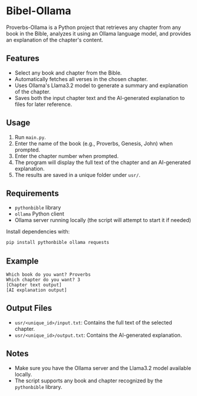 # Bibel-Ollama

Proverbs-Ollama is a Python project that retrieves any chapter from any book in the Bible, analyzes it using an Ollama language model, and provides an explanation of the chapter's content.

## Features

- Select any book and chapter from the Bible.
- Automatically fetches all verses in the chosen chapter.
- Uses Ollama's Llama3.2 model to generate a summary and explanation of the chapter.
- Saves both the input chapter text and the AI-generated explanation to files for later reference.

## Usage

1. Run `main.py`.
2. Enter the name of the book (e.g., Proverbs, Genesis, John) when prompted.
3. Enter the chapter number when prompted.
4. The program will display the full text of the chapter and an AI-generated explanation.
5. The results are saved in a unique folder under `usr/`.

## Requirements

- `pythonbible` library
- `ollama` Python client
- Ollama server running locally (the script will attempt to start it if needed)

Install dependencies with:
```bash
pip install pythonbible ollama requests
```

## Example

```
Which book do you want? Proverbs
Which chapter do you want? 3
[Chapter text output]
[AI explanation output]
```

## Output Files
- `usr/<unique_id>/input.txt`: Contains the full text of the selected chapter.
- `usr/<unique_id>/output.txt`: Contains the AI-generated explanation.

## Notes
- Make sure you have the Ollama server and the Llama3.2 model available locally.
- The script supports any book and chapter recognized by the `pythonbible` library.
